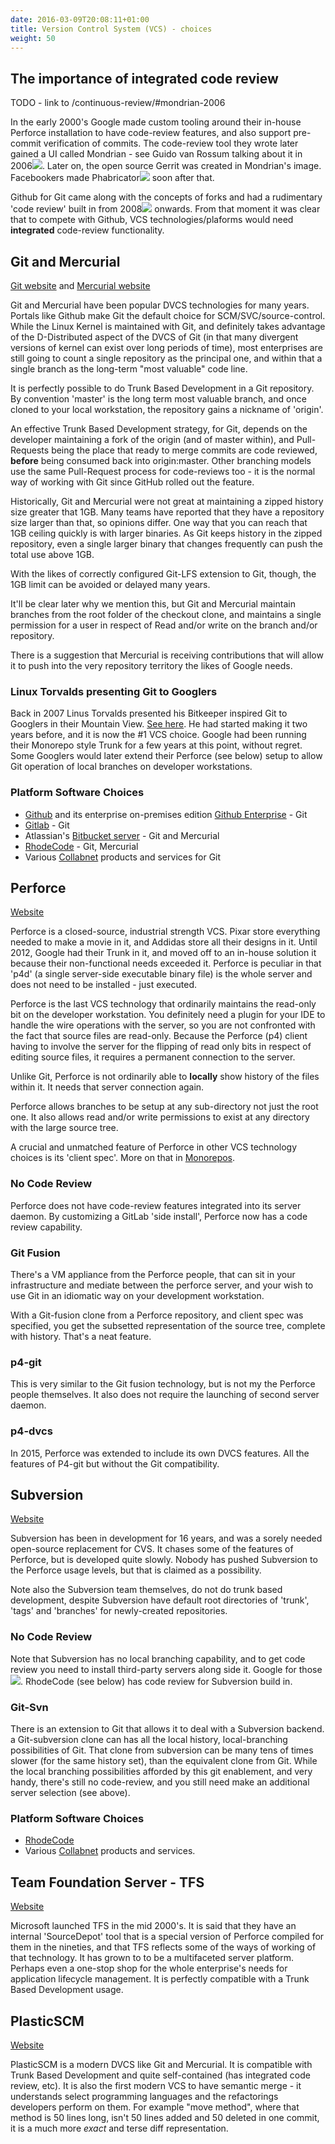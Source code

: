 ```yaml
---
date: 2016-03-09T20:08:11+01:00
title: Version Control System (VCS) - choices
weight: 50
---
```


## The importance of integrated code review


TODO - link to /continuous-review/#mondrian-2006

In the early 2000's Google made custom tooling around their in-house Perforce installation to have code-review features, 
and also support pre-commit verification of commits. The code-review tool they wrote later gained a UI called Mondrian - see Guido van 
Rossum talking about it in 2006[![](/images/ext.png)](https://www.youtube.com/watch?v=CKjRt48rZGk). Later on, the 
open source Gerrit was created in Mondrian's image. Facebookers made Phabricator[![](/images/ext.png)](https://en.wikipedia.org/wiki/Phabricator) soon
after that.

Github for Git came along with the concepts of forks and had a rudimentary 'code review' built in from 
2008[![](/images/ext.png)](https://github.com/blog/42-commit-comments) onwards. From that moment it was clear 
that to compete with Github, VCS technologies/plaforms would need **integrated** code-review functionality.

## Git and Mercurial

[Git website](https://git-scm.com/) and [Mercurial website](https://www.mercurial-scm.org/)

Git and Mercurial have been popular DVCS technologies for many years. Portals like Github make Git the default 
choice for SCM/SVC/source-control.  While the Linux Kernel is maintained with Git, and definitely takes advantage 
of the D-Distributed aspect of the DVCS of Git (in that many divergent versions of kernel can exist over 
long periods of time), most enterprises are still going to count a single repository as the principal one, and within 
that a single branch as the long-term "most valuable" code line.

It is perfectly possible to do Trunk Based Development in a Git repository. By convention 'master' is the long term 
most valuable branch, and once cloned to your local workstation, the repository gains a nickname of 'origin'.

An effective Trunk Based Development strategy, for Git, depends on the developer maintaining a fork of the origin 
(and of master within), and Pull-Requests being the place that ready to merge commits are code reviewed, **before** being 
consumed back into origin:master. Other branching models use the same Pull-Request process for 
code-reviews too - it is the normal way of working with Git since GitHub rolled out the feature.

Historically, Git and Mercurial were not great at maintaining a zipped history size greater that 1GB. Many 
teams have reported that they have a repository size larger than that, so opinions differ. One way that you can reach 
that 1GB ceiling quickly is with larger binaries. As Git keeps history in the zipped repository, even a single larger 
binary that changes frequently can push the total use above 1GB.

With the likes of correctly configured Git-LFS extension to Git, though, the 1GB limit can be avoided or delayed 
many years.  

It'll be clear later why we mention this, but Git and Mercurial maintain branches from the root folder of the 
checkout clone, and maintains a single permission for a user in respect of Read and/or write on the branch and/or repository.

There is a suggestion that Mercurial is receiving contributions that will allow it to push into the very repository
territory the likes of Google needs.

### Linux Torvalds presenting Git to Googlers

Back in 2007 Linus Torvalds presented his Bitkeeper inspired Git to Googlers in their Mountain View. 
[See here](https://www.youtube.com/watch?v=4XpnKHJAok8). He had started making it two years before, and it is now the #1
VCS choice. Google had been running their Monorepo style Trunk for a few years at this point, without regret. Some
Googlers would later extend their Perforce (see below) setup to allow Git operation of local branches on
developer workstations.

### Platform Software Choices

* [Github](https://github.com/) and its enterprise on-premises edition [Github Enterprise](https://enterprise.github.com/home) - Git
* [Gitlab](https://about.gitlab.com/) - Git
* Atlassian's [Bitbucket server](https://www.atlassian.com/software/bitbucket/server) - Git and Mercurial
* [RhodeCode](https://rhodecode.com/) - Git, Mercurial
* Various [Collabnet](http://www.collab.net/) products and services for Git

## Perforce

[Website](https://www.perforce.com/)

Perforce is a closed-source, industrial strength VCS. Pixar store everything needed to make a movie in it, and Addidas 
store all their designs in it.  Until 2012, Google had their Trunk in it, and moved off to an in-house solution it 
because their non-functional needs exceeded it. Perforce is peculiar in that 'p4d' (a single server-side executable 
binary file) is the whole server and does not need to be installed - just executed.

Perforce is the last VCS technology that ordinarily maintains the read-only bit on the developer workstation. You 
definitely need a plugin for your IDE to handle the wire operations with the server, so you are not confronted with the
fact that source files are read-only. Because the Perforce (p4) client having to involve the server for the flipping of
read only bits in respect of editing source files, it requires a permanent connection to the server.

Unlike Git, Perforce is not ordinarily able to **locally** show history of the files within it. It needs that server 
connection again.

Perforce allows branches to be setup at any sub-directory not just the root one. It also allows read and/or write
permissions to exist at any directory with the large source tree.

A crucial and unmatched feature of Perforce in other VCS technology choices is its 'client spec'. 
More on that in [Monorepos](/monorepos/).

### No Code Review

Perforce does not have code-review features integrated into its server daemon. By customizing a GitLab 
'side install', Perforce now has a code review capability.

### Git Fusion

There's a VM appliance from the Perforce people, that can sit in your infrastructure and mediate between the perforce
server, and your wish to use Git in an idiomatic way on your development workstation.

With a Git-fusion clone from a Perforce repository, and client spec was specified, you get the subsetted 
representation of the source tree, complete with history. That's a neat feature. 

### p4-git

This is very similar to the Git fusion technology, but is not my the Perforce people themselves. It also does not 
require the launching of second server daemon.

### p4-dvcs

In 2015, Perforce was extended to include its own DVCS features. All the features of P4-git but without the Git 
compatibility.

## Subversion

[Website](https://subversion.apache.org/)

Subversion has been in development for 16 years, and was a sorely needed open-source replacement for CVS. It chases some of the
features of Perforce, but is developed quite slowly. Nobody has pushed Subversion to the Perforce usage levels, but 
that is claimed as a possibility.

Note also the Subversion team themselves, do not do trunk based development, despite Subversion have default root directories 
of 'trunk', 'tags' and 'branches' for newly-created repositories.

### No Code Review

Note that Subversion has no local branching capability, and to get code review you need to install third-party servers 
along side it. Google for those[![](/images/ext.png)](https://www.google.com/search?q=subversion+code+review). RhodeCode
(see below) has code review for Subversion build in.

### Git-Svn

There is an extension to Git that allows it to deal with a Subversion backend. a Git-subversion clone can has all the 
local history, local-branching possibilities of Git. That clone from subversion can be many tens of times slower (for 
the same history set), than the equivalent clone from Git.  While the local branching possibilities afforded by this
git enablement, and very handy, there's still no code-review, and you still need make an additional server selection 
(see above).

### Platform Software Choices

* [RhodeCode](https://rhodecode.com/) 
* Various [Collabnet](http://www.collab.net/) products and services.

## Team Foundation Server - TFS

[Website](https://www.visualstudio.com/tfs/)

Microsoft launched TFS in the mid 2000's. It is said that they have an internal 'SourceDepot' tool that is a special 
version of Perforce compiled for them in the nineties, and that TFS reflects some of the ways of working of that 
technology. It has grown to to be a multifaceted server platform. Perhaps even a one-stop shop for the whole 
enterprise's needs for application lifecycle management.  It is perfectly compatible with a Trunk Based Development 
usage.

## PlasticSCM

[Website](https://www.plasticscm.com/)

PlasticSCM is a modern DVCS like Git and Mercurial. It is compatible with Trunk Based Development and quite 
self-contained (has integrated code review, etc). It is also the first modern VCS to have semantic merge - it understands 
select programming languages and the refactorings developers perform on them. For example "move method", where that
method is 50 lines long, isn't 50 lines added and 50 deleted in one commit, it is a much more *exact* and terse diff
representation.